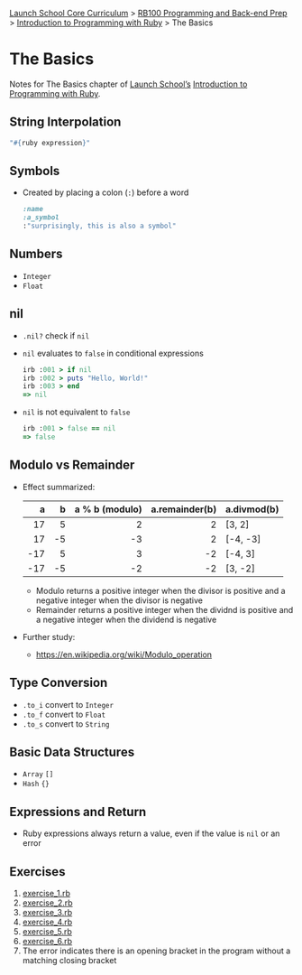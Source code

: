 [Launch School Core Curriculum][readme] >
[RB100 Programming and Back-end Prep][rb100-notes] >
[Introduction to Programming with Ruby][ruby-intro-notes] >
The Basics

# The Basics

Notes for The Basics chapter of [Launch School’s][launch-school] [Introduction to Programming with Ruby][ruby-intro-book].

## String Interpolation

```ruby
"#{ruby expression}"
```

## Symbols

- Created by placing a colon (`:`) before a word

  ```ruby
  :name
  :a_symbol
  :"surprisingly, this is also a symbol"
  ```

## Numbers

- `Integer`
- `Float`

## nil

- `.nil?` check if `nil`
- `nil` evaluates to `false` in conditional expressions

  ```ruby
  irb :001 > if nil
  irb :002 > puts "Hello, World!"
  irb :003 > end
  => nil
  ```

- `nil` is not equivalent to `false`

  ```ruby
  irb :001 > false == nil
  => false
  ```

## Modulo vs Remainder

- Effect summarized:

  |   a |   b | a % b (modulo) | a.remainder(b) | a.divmod(b) |
  | --: | --: | -------------: | -------------: | :---------- |
  |  17 |   5 |              2 |              2 | [3, 2]      |
  |  17 |  -5 |             -3 |              2 | [-4, -3]    |
  | -17 |   5 |              3 |             -2 | [-4, 3]     |
  | -17 |  -5 |             -2 |             -2 | [3, -2]     |

  - Modulo returns a positive integer when the divisor is positive and a negative integer when the divisor is negative
  - Remainder returns a positive integer when the dividnd is positive and a negative integer when the dividend is negative

- Further study:
  - https://en.wikipedia.org/wiki/Modulo_operation

## Type Conversion

- `.to_i` convert to `Integer`
- `.to_f` convert to `Float`
- `.to_s` convert to `String`

## Basic Data Structures

- `Array` `[]`
- `Hash` `{}`

## Expressions and Return

- Ruby expressions always return a value, even if the value is `nil` or an error

## Exercises

1. [exercise_1.rb](exercise_1.rb)
2. [exercise_2.rb](exercise_2.rb)
3. [exercise_3.rb](exercise_3.rb)
4. [exercise_4.rb](exercise_4.rb)
5. [exercise_5.rb](exercise_5.rb)
6. [exercise_6.rb](exercise_6.rb)
7. The error indicates there is an opening bracket in the program without a matching closing bracket

[rb100-notes]: /rb100/rb100-notes.md
[readme]: /README.md
[ruby-intro-notes]: /rb100/introduction_to_programming_with_ruby/introduction-to-programming-with-ruby-notes.md
[launch-school]: https://launchschool.com
[ruby-intro-book]: https://launchschool.com/books/ruby
